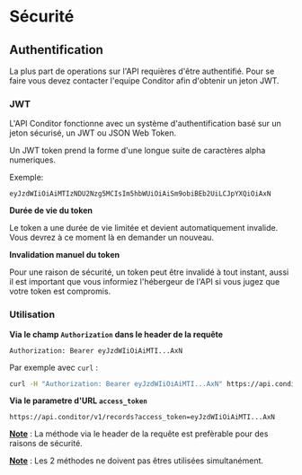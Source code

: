 # Sécurité

## Authentification

La plus part de operations sur l'API requières d'être authentifié. Pour se faire vous devez contacter l'equipe Conditor afin d'obtenir un jeton JWT.

### JWT

L'API Conditor fonctionne avec un système d'authentification basé sur un jeton sécurisé, un JWT ou JSON Web Token.

Un JWT token prend la forme d'une longue suite de caractères alpha numeriques.

Exemple:

```JWT
eyJzdWIiOiAiMTIzNDU2Nzg5MCIsIm5hbWUiOiAiSm9obiBEb2UiLCJpYXQiOiAxN
```

**Durée de vie du token**

Le token a une durée de vie limitée et devient automatiquement invalide. Vous devrez à ce moment là en demander un nouveau.

**Invalidation manuel du token**

Pour une raison de sécurité, un token peut être invalidé à tout instant, aussi il est important que vous informiez l'hébergeur de l'API si vous jugez que votre token est compromis.  

### Utilisation

**Via le champ `Authorization` dans le header de la requête**

```header
Authorization: Bearer eyJzdWIiOiAiMTI...AxN
```

Par exemple avec `curl` : 

```bash
curl -H "Authorization: Bearer eyJzdWIiOiAiMTI...AxN" https://api.conditor/v1/records
```



**Via le parametre d'URL `access_token`**

```url
https://api.conditor/v1/records?access_token=eyJzdWIiOiAiMTI...AxN
```



**<u>Note</u>** : La méthode via le header de la requête est prefèrable pour des raisons de sécurité. 

**<u>Note</u>** :  Les 2 méthodes ne doivent pas êtres utilisées simultanément.